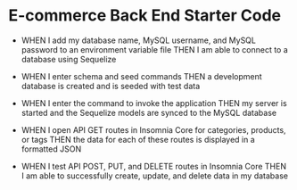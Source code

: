 # E-commerce Back End Starter Code


* WHEN I add my database name, MySQL username, and MySQL password to an environment variable file
THEN I am able to connect to a database using Sequelize

* WHEN I enter schema and seed commands THEN a development database is created and is seeded with test data

* WHEN I enter the command to invoke the application THEN my server is started and the Sequelize models are synced to the MySQL database

* WHEN I open API GET routes in Insomnia Core for categories, products, or tags THEN the data for each of these routes is displayed in a formatted JSON

* WHEN I test API POST, PUT, and DELETE routes in Insomnia Core THEN I am able to successfully create, update, and delete data in my database

